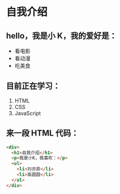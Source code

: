 # 自我介绍

## hello，我是小 K，我的爱好是：

- 看电影
- 看动漫
- 吃美食

## 目前正在学习：

1. HTML
2. CSS
3. JavaScript

## 来一段 HTML 代码：

```html
<div>
  <h1>自我介绍</h1>
  <p>我是小K，我喜欢：</p>
  <ul>
    <li>刘亦菲</li>
    <li>高圆圆</li>
  </ul>
</div>
```
